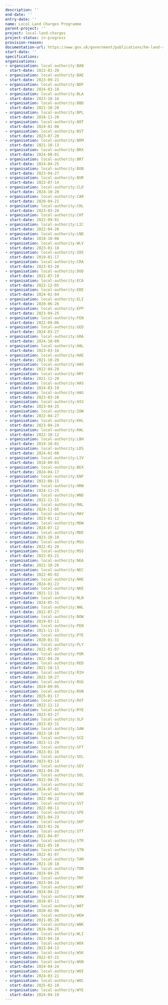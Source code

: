 ```yaml
---
description: ''
end-date: ''
entry-date: ''
name: Local Land Charges Programme
parent-project: ''
project: local-land-charges
project-status: in-progress
provision-reason: 
documentation-url: https://www.gov.uk/government/publications/hm-land-registry-local-land-charges-programme/local-land-charges-programme
start-date: ''
specifications:
organisations:
- organisation: local-authority:BAB
  start-date: 2022-01-20
- organisation: local-authority:BAE
  start-date: 2023-09-21
- organisation: local-authority:BDF
  start-date: 2024-03-18
- organisation: local-authority:BLA
  start-date: 2023-10-16
- organisation: local-authority:BBD
  start-date: 2021-10-28
- organisation: local-authority:BPL
  start-date: 2018-11-20
- organisation: local-authority:BOT
  start-date: 2024-01-08
- organisation: local-authority:BST
  start-date: 2023-07-20
- organisation: local-authority:BRM
  start-date: 2021-10-13
- organisation: local-authority:BRX
  start-date: 2024-08-01
- organisation: local-authority:BRT
  start-date: 2024-04-25
- organisation: local-authority:BUN
  start-date: 2023-04-27
- organisation: local-authority:BUR
  start-date: 2022-07-14
- organisation: local-authority:CLD
  start-date: 2024-10-28
- organisation: local-authority:CAR
  start-date: 2020-04-21
- organisation: local-authority:CHL
  start-date: 2023-03-28
- organisation: local-authority:CHT
  start-date: 2022-09-01
- organisation: local-authority:LIC
  start-date: 2022-04-20
- organisation: local-authority:LND
  start-date: 2018-10-08
- organisation: local-authority:WLV
  start-date: 2023-01-18
- organisation: local-authority:IOS
  start-date: 2019-01-17
- organisation: local-authority:CRA
  start-date: 2023-03-28
- organisation: local-authority:DUD
  start-date: 2021-07-19
- organisation: local-authority:ECA
  start-date: 2022-12-05
- organisation: local-authority:EDE
  start-date: 2024-01-04
- organisation: local-authority:ELI
  start-date: 2020-06-26
- organisation: local-authority:EPP
  start-date: 2023-04-25
- organisation: local-authority:FEN
  start-date: 2022-09-06
- organisation: local-authority:GED
  start-date: 2024-03-27
- organisation: local-authority:GRA
  start-date: 2024-10-09
- organisation: local-authority:HAL
  start-date: 2023-03-16
- organisation: local-authority:HAE
  start-date: 2021-10-28
- organisation: local-authority:HAO
  start-date: 2022-04-29
- organisation: local-authority:HRY
  start-date: 2021-12-20
- organisation: local-authority:HAS
  start-date: 2024-03-19
- organisation: local-authority:HAG
  start-date: 2023-03-28
- organisation: local-authority:HIG
  start-date: 2023-04-25
- organisation: local-authority:IOW
  start-date: 2022-04-27
- organisation: local-authority:KHL
  start-date: 2023-04-24
- organisation: local-authority:KWL
  start-date: 2022-10-12
- organisation: local-authority:LBH
  start-date: 2019-10-01
- organisation: local-authority:LDS
  start-date: 2024-01-08
- organisation: local-authority:LIV
  start-date: 2018-09-03
- organisation: local-authority:BEX
  start-date: 2024-04-17
- organisation: local-authority:ENF
  start-date: 2022-08-15
- organisation: local-authority:HRW
  start-date: 2024-11-25
- organisation: local-authority:WND
  start-date: 2022-11-15
- organisation: local-authority:MAL
  start-date: 2024-11-05
- organisation: local-authority:MAV
  start-date: 2023-01-12
- organisation: local-authority:MDW
  start-date: 2024-07-12
- organisation: local-authority:MDE
  start-date: 2023-10-10
- organisation: local-authority:MSU
  start-date: 2022-01-20
- organisation: local-authority:MSS
  start-date: 2022-03-21
- organisation: local-authority:NEA
  start-date: 2021-10-26
- organisation: local-authority:NEC
  start-date: 2022-05-02
- organisation: local-authority:NHE
  start-date: 2024-01-22
- organisation: local-authority:NKE
  start-date: 2021-12-16
- organisation: local-authority:NLN
  start-date: 2024-05-31
- organisation: local-authority:NWL
  start-date: 2022-07-27
- organisation: local-authority:NOW
  start-date: 2019-07-11
- organisation: local-authority:PEN
  start-date: 2021-11-15
- organisation: local-authority:PTE
  start-date: 2020-01-31
- organisation: local-authority:PLY
  start-date: 2022-01-07
- organisation: local-authority:POR
  start-date: 2022-04-28
- organisation: local-authority:RED
  start-date: 2021-10-13
- organisation: local-authority:RIH
  start-date: 2022-10-27
- organisation: local-authority:RUG
  start-date: 2024-09-05
- organisation: local-authority:RUN
  start-date: 2025-01-17
- organisation: local-authority:RUT
  start-date: 2022-12-12
- organisation: local-authority:RYE
  start-date: 2023-03-27
- organisation: local-authority:SLF
  start-date: 2023-03-31
- organisation: local-authority:SAW
  start-date: 2023-10-19
- organisation: local-authority:SCE
  start-date: 2021-11-29
- organisation: local-authority:SFT
  start-date: 2023-01-16
- organisation: local-authority:SEL
  start-date: 2023-03-14
- organisation: local-authority:SEV
  start-date: 2021-04-28
- organisation: local-authority:SOL
  start-date: 2022-04-25
- organisation: local-authority:SGC
  start-date: 2024-07-01
- organisation: local-authority:SNO
  start-date: 2022-06-22
- organisation: local-authority:SST
  start-date: 2022-08-11
- organisation: local-authority:SPE
  start-date: 2021-04-23
- organisation: local-authority:SKP
  start-date: 2023-01-26
- organisation: local-authority:STT
  start-date: 2021-04-07
- organisation: local-authority:STR
  start-date: 2021-05-10
- organisation: local-authority:STN
  start-date: 2022-01-07
- organisation: local-authority:TAM
  start-date: 2021-10-18
- organisation: local-authority:TON
  start-date: 2024-04-25
- organisation: local-authority:TRF
  start-date: 2023-04-24
- organisation: local-authority:WKF
  start-date: 2024-04-22
- organisation: local-authority:WAW
  start-date: 2018-07-11
- organisation: local-authority:WAT
  start-date: 2020-02-06
- organisation: local-authority:WEW
  start-date: 2021-05-26
- organisation: local-authority:WBK
  start-date: 2024-04-25
- organisation: local-authority:WLI
  start-date: 2023-04-18
- organisation: local-authority:WOX
  start-date: 2023-04-13
- organisation: local-authority:WSK
  start-date: 2022-07-21
- organisation: local-authority:WGN
  start-date: 2024-04-24
- organisation: local-authority:WOI
  start-date: 2024-03-21
- organisation: local-authority:WOC
  start-date: 2025-02-10
- organisation: local-authority:WYE
  start-date: 2024-04-19
---
```

